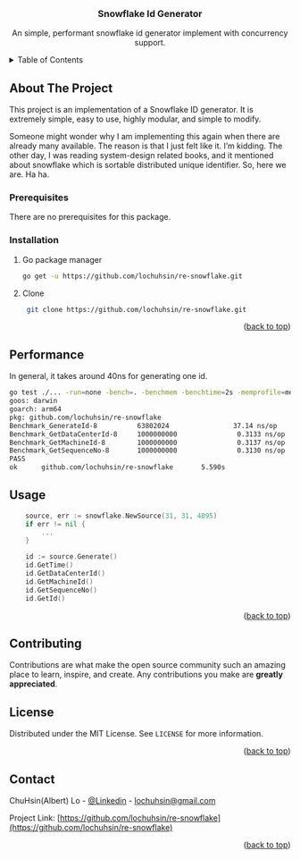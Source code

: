 <a name="readme-top"></a>


<!-- PROJECT LOGO -->
<br />
<div align="center">
  <h3 align="center">Snowflake Id Generator</h3>
  <p align="center">
    An simple, performant snowflake id generator implement with concurrency support.
  </p>
</div>



<!-- TABLE OF CONTENTS -->
<details>
  <summary>Table of Contents</summary>
  <ol>
    <li>
      <a href="#about-the-project">About The Project</a>
    </li>
    <li>
      <a href="#getting-started">Getting Started</a>
      <ul>
        <li><a href="#prerequisites">Prerequisites</a></li>
        <li><a href="#installation">Installation</a></li>
      </ul>
    </li>
    <li><a href="#usage">Usage</a></li>
    <li><a href="#contributing">Contributing</a></li>
    <li><a href="#license">License</a></li>
    <li><a href="#contact">Contact</a></li>
  </ol>
</details>



<!-- ABOUT THE PROJECT -->
## About The Project
This project is an implementation of a Snowflake ID generator. It is extremely simple, easy to use, highly modular, and simple to modify.

Someone might wonder why I am implementing this again when there are already many available. The reason is that I just felt like it. I’m kidding. The other day, I was reading system-design related books, and it mentioned about snowflake which is sortable distributed unique identifier. So, here we are. Ha ha.

### Prerequisites
There are no prerequisites for this package.

### Installation
1. Go package manager
   ```sh
   go get -u https://github.com/lochuhsin/re-snowflake.git
   ```
2. Clone
   ```sh
    git clone https://github.com/lochuhsin/re-snowflake.git
   ```

<p align="right">(<a href="#readme-top">back to top</a>)</p>

## Performance
In general, it takes around 40ns for generating one id.
```sh
go test ./... -run=none -bench=. -benchmem -benchtime=2s -memprofile=mem.pprof -cpuprofile=cpu.pprof -blockprofile=block.pprof
goos: darwin
goarch: arm64
pkg: github.com/lochuhsin/re-snowflake
Benchmark_GenerateId-8          63802024                37.14 ns/op            0 B/op          0 allocs/op
Benchmark_GetDataCenterId-8     1000000000               0.3133 ns/op          0 B/op          0 allocs/op
Benchmark_GetMachineId-8        1000000000               0.3137 ns/op          0 B/op          0 allocs/op
Benchmark_GetSequenceNo-8       1000000000               0.3130 ns/op          0 B/op          0 allocs/op
PASS
ok      github.com/lochuhsin/re-snowflake       5.590s
```

<!-- USAGE EXAMPLES -->
## Usage

```go
    source, err := snowflake.NewSource(31, 31, 4095)
    if err != nil {
        ...
    }

    id := source.Generate()
    id.GetTime()
    id.GetDataCenterId()
    id.GetMachineId() 
    id.GetSequenceNo()
    id.GetId()

```
<p align="right">(<a href="#readme-top">back to top</a>)</p>



<!-- CONTRIBUTING -->
## Contributing
Contributions are what make the open source community such an amazing place to learn, inspire, and create. Any contributions you make are **greatly appreciated**.


<!-- LICENSE -->
## License

Distributed under the MIT License. See `LICENSE` for more information.

<p align="right">(<a href="#readme-top">back to top</a>)</p>



<!-- CONTACT -->
## Contact

ChuHsin(Albert) Lo - [@Linkedin](https://www.linkedin.com/in/lochuhsin/) - lochuhsin@gmail.com

Project Link: [https://github.com/lochuhsin/re-snowflake](https://github.com/lochuhsin/re-snowflake)

<p align="right">(<a href="#readme-top">back to top</a>)</p>



